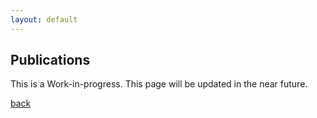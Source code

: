 ```yaml
---
layout: default
---
```


## Publications

This is a Work-in-progress. This page will be updated in the near future.

[back](./)
